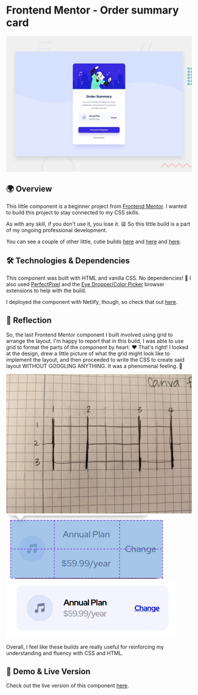 # Frontend Mentor - Order summary card

![Design preview for the Order summary card coding challenge](./Project%20Requirements/design/desktop-preview.jpg)

## 🌍 Overview

This little component is a beginner project from [Frontend Mentor](https://www.frontendmentor.io/challenges/order-summary-component-QlPmajDUj/hub). I wanted to build this project to stay connected to my CSS skills.

As with any skill, if you don't use it, you lose it. 😫 So this little build is a part of my ongoing professional development.

You can see a couple of other little, cutie builds [here](https://github.com/crwainstock/fe-mentor-qr) and [here](https://github.com/crwainstock/fe-mentor-3-column-preview-card) and [here](https://github.com/crwainstock/fe-mentor-single-price-grid).

## 🛠️ Technologies & Dependencies

This component was built with HTML and vanilla CSS. No dependencies! 🥳 I also used [PerfectPixel](https://www.welldonecode.com/perfectpixel/) and the [Eye Dropper/Color Picker](https://eyedropper.org/) browser extensions to help with the build.

I deployed the component with Netlify, though, so check that out [here](https://silly-crostata-2328cf.netlify.app/).

## 🤔 Reflection

So, the last Frontend Mentor component I built involved using grid to arrange the layout. I'm happy to report that in this build, I was able to use grid to format the parts of the component by heart. ❤️ That's right! I looked at the design, drew a little picture of what the grid might look like to implement the layout, and then proceeded to write the CSS to create said layout WITHOUT GOOGLING ANYTHING. It was a phenomenal feeling. 🙂

![grid drawing](./Screenshots/grid-drawing.jpeg)
![simple-grid](./Screenshots/simple-grid.png)
![grid-compare](./Screenshots/grid-compare.gif)

Overall, I feel like these builds are really useful for reinforcing my understanding and fluency with CSS and HTML.

## 👀 Demo & Live Version

Check out the live version of this component [here](https://silly-crostata-2328cf.netlify.app/).
